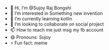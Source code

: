 - 👋 Hi, I’m @Sujoy Raj Bongshi
- 👀 I’m interested in Something new invention
- 🌱 I’m currently learning kotlin
- 💞️ I’m looking to collaborate on social project
- 📫 How to reach me just msg my fb account
- 😄 Pronouns: Sujoy
- ⚡ Fun fact: meme

<!---
SujoyRB29/SujoyRB29 is a ✨ special ✨ repository because its `README.md` (this file) appears on your GitHub profile.
You can click the Preview link to take a look at your changes.
--->
